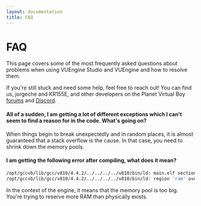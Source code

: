```yaml
---
layout: documentation
title: FAQ
---
```


# FAQ

This page covers some of the most frequently asked questions about problems when using VUEngine Studio and VUEngine and how to resolve them.

If you're still stuck and need some help, feel free to reach out! You can find us, jorgeche and KR155E, and other developers on the Planet Virtual Boy <a href="https://www.virtual-boy.com/forums/">forums</a> and <a href="https://www.virtual-boy.com/discord/">Discord</a>.

#### All of a sudden, I am getting a lot of different exceptions which I can't seem to find a reason for in the code. What's going on?

When things begin to break unexpectedly and in random places, it is almost guaranteed that a stack overflow is the cause. In that case, you need to shrink down the memory pools.

#### I am getting the following error after compiling, what does it mean?

```bash
/opt/gccvb/lib/gcc/v810/4.4.2/../../../../v810/bin/ld: main.elf section '.bss' will not fit in region 'ram'
/opt/gccvb/lib/gcc/v810/4.4.2/../../../../v810/bin/ld: region 'ram' overflowed by xx bytes
```

In the context of the engine, it means that the memory pool is too big. You're trying to reserve more RAM than physically exists.
